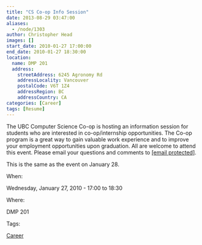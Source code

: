 ```yaml
---
title: "CS Co-op Info Session"
date: 2013-08-29 03:47:00
aliases:
  - /node/1303
author: Christopher Head
images: []
start_date: 2010-01-27 17:00:00
end_date: 2010-01-27 18:30:00
location:
  name: DMP 201
  address:
    streetAddress: 6245 Agronomy Rd
    addressLocality: Vancouver
    postalCode: V6T 1Z4
    addressRegion: BC
    addressCountry: CA
categories: [Career]
tags: [Resume]
---
```


The UBC Computer Science Co-op is hosting an information session for students who are interested in co-op/internship opportunities. The Co-op program is a great way to gain valuable work experience and to improve your employment opportunities upon graduation. All are welcome to attend this event. Please email your questions and comments to [\[email protected\]](/cdn-cgi/l/email-protection#6c0f1f0f03031c2c0f1f42190e0f420f0d).

This is the same as the event on January 28.

When:

Wednesday, January 27, 2010 - 17:00 to 18:30

Where:

DMP 201

Tags:

[Career](/career)
